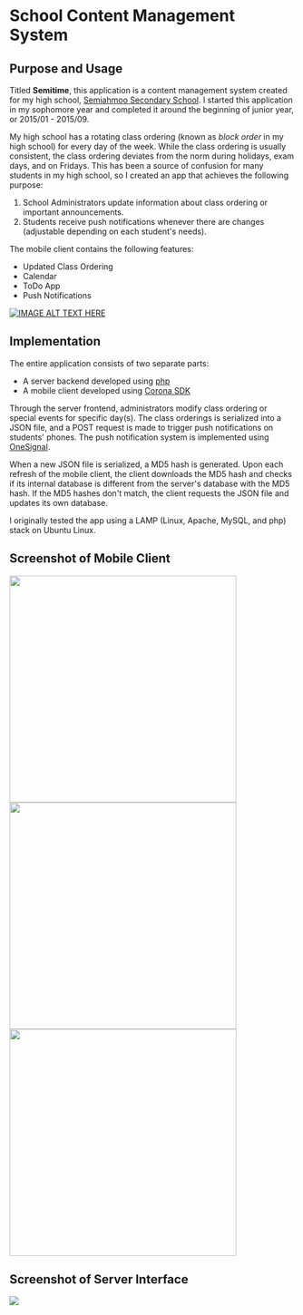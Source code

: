 # School Content Management System

## Purpose and Usage

Titled **Semitime**, this application is a content management system created for my high school, [Semiahmoo Secondary School](https://www.surreyschools.ca/schools/semi/Pages/default.aspx). I started this application in my sophomore year and completed it around the beginning of junior year, or 2015/01 - 2015/09.

My high school has a rotating class ordering (known as *block order* in my high school) for every day of the week. While the class ordering is usually consistent, the class ordering deviates from the norm during holidays, exam days, and on Fridays. This has been a source of confusion for many students in my high school, so I created an app that achieves the following purpose:

1. School Administrators update information about class ordering or important announcements.
2. Students receive push notifications whenever there are changes (adjustable depending on each student's needs).

The mobile client contains the following features:

- Updated Class Ordering
- Calendar
- ToDo App
- Push Notifications

[![IMAGE ALT TEXT HERE](http://img.youtube.com/vi/MpxcKblkl8w/0.jpg)](http://www.youtube.com/watch?v=MpxcKblkl8w)

## Implementation

The entire application consists of two separate parts:

- A server backend developed using [php](http://php.net)
- A mobile client developed using [Corona SDK](http://coronalabs.com)

Through the server frontend, administrators modify class ordering or special events for specific day(s). The class orderings is serialized into a JSON file, and a POST request is made to trigger push notifications on students' phones. The push notification system is implemented using [OneSignal](https://onesignal.com/).

When a new JSON file is serialized, a MD5 hash is generated. Upon each refresh of the mobile client, the client downloads the MD5 hash and checks if its internal database is different from the server's database with the MD5 hash. If the MD5 hashes don't match, the client requests the JSON file and updates its own database.

I originally tested the app using a LAMP (Linux, Apache, MySQL, and php) stack on Ubuntu Linux.

## Screenshot of Mobile Client

<img src="https://i.imgur.com/ZOC52Re.png" width="400">
<img src="https://i.imgur.com/MGJwUUP.png" width="400">
<img src="https://i.imgur.com/tisCOsv.png" width="400">

## Screenshot of Server Interface

<img src="https://i.imgur.com/zo6epES.png">
